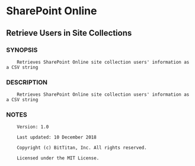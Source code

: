 # SharePoint Online
## Retrieve Users in Site Collections
### SYNOPSIS
```
    Retrieves SharePoint Online site collection users' information as a CSV string
```
### DESCRIPTION
```
    Retrieves SharePoint Online site collection users' information as a CSV string
```
### NOTES
```
    Version: 1.0
    Last updated: 10 December 2018
    Copyright (c) BitTitan, Inc. All rights reserved.
    Licensed under the MIT License.
```

